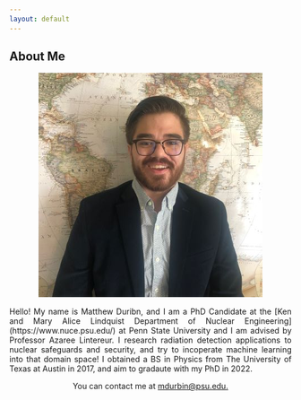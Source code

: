 ```yaml
---
layout: default
---
```


## About Me

<p align="center">
<img src="md_headshot_400.jpeg" alt="Headshot">
</p>

<p align="justify">
Hello! My name is Matthew Duribn, and I am a PhD Candidate at the [Ken and Mary Alice Lindquist Department of Nuclear Engineering](https://www.nuce.psu.edu/) at Penn State University and I am advised by Professor Azaree Lintereur. I research radiation detection applications to nuclear safeguards and security, and try to incoperate machine learning into that domain space! I obtained a BS in Physics from The University of Texas at Austin in 2017, and aim to gradaute with my PhD in 2022. 
</p>

<p align="center">
You can contact me at <a href="mailto:mdurbin@psu.edu">mdurbin@psu.edu.</a> 
<p>




